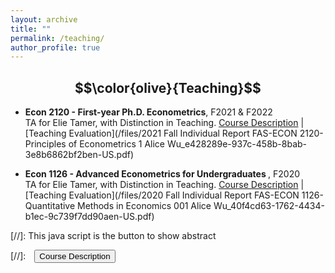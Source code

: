 ```yaml
---
layout: archive
title: ""
permalink: /teaching/
author_profile: true
---
```


## $$\color{olive}{Teaching}$$ 

* <strong> Econ 2120 - First-year Ph.D. Econometrics</strong>, F2021 & F2022\
  TA for Elie Tamer, with Distinction in Teaching.
  <a href="#/" onclick="visib('2120')">Course Description</a> | [Teaching Evaluation](/files/2021 Fall Individual Report FAS-ECON 2120-Principles of Econometrics 1 Alice Wu_e428289e-937c-458b-8bab-3e8b6862bf2ben-US.pdf)
<div id='2120' style="display: none; text-align: justify; line-height: 1.5" >
First half of the first-year Ph.D. sequence in econoemtrics. Linear predictor as approximation to conditional expectation function. Least-squares projection as sample counterpart. Splines. Omitted variable bias and panel data. Bayesian inference for parameters defined by moment conditions. Finite sample frequentist inference for the normal linear model. Statistical decision theory and dominating least squares with many predictor variables; applications to estimating fixed effects (teacher effects, place effects) using panel data. Asymptotic inference in the generalized method of moments framework. Likelihood inference using information measures to define best approximations within parametric models. Instrumental variable models and the role of random assignment; applications include models of demand and supply and the evaluation of treatment effects. </div> 


* <strong>Econ 1126 - Advanced Econometrics for Undergraduates </strong>, F2020\
  TA for Elie Tamer, with Distinction in Teaching.
  <a href="#/" onclick="visib('1126')">Course Description</a> | [Teaching Evaluation](/files/2020 Fall Individual Report FAS-ECON 1126-Quantitative Methods in Economics 001 Alice Wu_40f4cd63-1762-4434-b1ec-9c739f7dd90aen-US.pdf)

<div id='1126' style="display: none; text-align: justify; line-height: 1.5" >
More theoretical version of introduction to econometrics (Econ 1123). Topics include conditional expectations and its linear approximation; best linear predictors; omitted variable bias; panel data methods and the role of unobserved heterogeneity; instrumental variables and the role of randomization; various approaches to inference on causal relations. </div>


<!-- note: function below was copied from ranzhuo17's research.md  -->
[//]: This java script is the button to show abstract 
<script>
 function visib(id) {
  var x = document.getElementById(id);
  if (x.style.display === "block") {
    x.style.display = "none";
  } else {
    x.style.display = "block";
  }
}
</script>

[//]:&emsp;<button onclick="visib('polariz')" class="btn btn--inverse btn--small">Course Description</button>


<!-- 
{% include base_path %}

{% for post in site.papers reversed %}
  {% include archive-single.html %}
{% endfor %} -->
